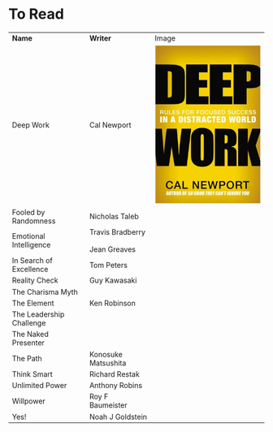 # To Read

  

|     |     |     |
| --- | --- | --- |
| **Name** | **Writer** | Image |
| Deep Work | Cal Newport | ![](../files/5a9921e8-397b-40d5-8582-3e1c43880cd3.png) |
| Fooled by Randomness | Nicholas Taleb |     |
| Emotional Intelligence | Travis Bradberry<br><br>Jean Greaves |     |
| In Search of Excellence | Tom Peters |     |
| Reality Check | Guy Kawasaki |     |
| The Charisma Myth |     |     |
| The Element | Ken Robinson |     |
| The Leadership Challenge |     |     |
| The Naked Presenter |     |     |
| The Path | Konosuke Matsushita |     |
| Think Smart | Richard Restak |     |
| Unlimited Power | Anthony Robins |     |
| Willpower | Roy F Baumeister |     |
| Yes! | Noah J Goldstein |     |